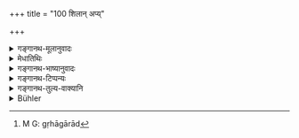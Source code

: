 +++
title = "100 शिलान् अप्य्"

+++

<details><summary>गङ्गानथ-मूलानुवादः</summary>

A Brāhmaṇa staying unhonoured (in one’s house) takes away all his merit, even though he be one who subsists by gathering harvest-droppings, or offers oblations into the five fires.—(100)
</details>

<details><summary>मेधातिथिः</summary>

अत्यन्तदरिद्रस्याप्य् अतिथिपूजाव्यतिक्रमो न युक्तः । **शिलान्** केदारलवनशेषान् । **उञ्छत** उच्चिन्वतः । एतच् च वृत्तिसंकोचोपलक्षणार्थम् । **पञ्चाग्नीन् अपि जुह्वतः** । अनेन शास्त्रानुष्ठानसंपन्नो ऽत्यन्तदरिद्रश् च यद्य् अतिथिम् आगतं न पूजयत्य् अन्नदानादिना, तदा तदनुष्ठानं स वृत्तिसंयमो निष्फलताम् एति । ततश् च **सर्वं सुकृतं** पुण्यम् **आदत्ते** अतिथिर् गृह्णाति निष्फलीकुरुते । **अनर्चितो वसन्** । तस्माद् अर्चयेद् इति विध्यर्थः । **वसन्न्** इति लिङ्गात् सायम् आगते विधिर् अयम् । **पञ्चाग्नयस्** त्रेता गृह्यः सभ्यश् च । 

- <u>अथ</u> को ऽयं सभ्यो नामाग्निः । 

- <u>एवं</u> ह स्माहुः । ग्रामान्तरे प्रोषितस्य यत्र लौकिकपाकः क्रियते महासाधनस्य बहुवेश्मसु यो गृह्यागाराद्[^१८१] एव शीतापनोदार्थं विह्रियते स सभ्यः । 


[^१८१]:
     M G: gṛhāgārād

- <u>होमस्</u> तर्हि तत्र कः । 

- <u>यावता</u> "तस्मिन् गृह्याणि" (ग्ध् ५.८) इति नियमः । अस्माद् एव वचनात् वैश्वदेवहोमः प्रोषितस्य लौकिके ऽप्य् अस्तीति मन्यन्ते । व्रीहियवैः शुष्कधान्यैर् यत्र लेलिहानं सुसमिद्धं पश्येत् तत्राभिजुहुयाद् इति स्मृतिवचनम् उदाहरन्ति । 

- इह भवन्तस् त्व् आहुः । उपनिषत्सु पञ्चाग्निविद्योक्ता । तत्र तेषां कल्पिताग्निरूपाणि । तद्रूपेण यद् उपासनं यच् च वेदनं स होम इति कल्प्यते । सा हि सर्वश्रौतेभ्यः कर्मभ्यो ऽतिशयफलेष्यते । एवं हि तत्राम्नायते "स्तेनो हिरण्यस्य सुरां पिबंश् च गुरोस् तल्पम् आवसन् ब्रह्महा च ते पतन्ति चत्वारः संसर्गी च" (छु ५.१०.९) । पञ्चानाम् अपि यत् फलं तद् अतिथाव् आराधिते ऽविमुखीकृते नश्यतीति प्रशंसातिशयेनावश्यकर्तव्यतां दर्शयति । 

- यद्य् अपि प्रातराशे ऽप्य् अतिथिभोजननियमः, सायं तु तद्व्यतिक्रमे प्रायश्चित्ताधिक्यम् । **यथाशक्तीति** पूर्वश्लोके ऽन्नविषयं ये मन्यन्ते, त एवम् आहुर् यथाशक्त्य् अतिथयः पूजयितव्याः, एको द्वौ बहव इति ॥ ३.९० ॥
</details>

<details><summary>गङ्गानथ-भाष्यानुवादः</summary>

Even for one who is extremely poor it is not right to omit the honouring of the guest.

‘*Harvest-droppings*’— Ears of corn dropped in the fields after harvesting.

‘*Gathering*’—Collecting.

This is meant to indicate difficulty of livelihood in general.

‘*Offers oblations into the five fires*.’

What is meant by this is that, even if the householder is one who obeys all the injunctions of the scriptures, and he is also poor, and (therefore) does not honour, with food &c., the guest that happens to arrive,—then the said strict observance of the laws of livelihood becomes fruitless. Hence (it is said) that the guest ‘*takes away all his merit*’—*i.e*., nullities it;—if he ‘*stays unhonoured*.’ Hence one should honour the guest—this is the meaning of the injunction.

The term ‘*slays*’ indicates that the injunction pertains to one who arrives in the evening.

The ‘*five fires*’ are—The ‘Tretā’ (Three Sacrificial Fires), (4) the ‘*Gṛhya*’ (Domestic Fire) and (5) the ‘*Sabhya*’ (Social Fire).

“What is the fire called ‘*sabhya*,’ Social’?”

They offer the following explanation:—When one goes to another village, and cooks his food in the ordinary fire;—or, in the house of a rich man fire is lighted in several rooms for the alleviation of cold,—this is what is called the ‘*sabhya*,’ ‘social’, ‘fire’.

“In that case, what is the *oblation* that would be offered in such a fire? Since the rule is that⁽the *gṛhya* oblations are to be offered in that fire (which is set up after marriage or after succession)’ \[
*Gautama* 5.7 & 8\]”.

On the strength of the present verse itself they say that, when the man is away from home, he may offer the Vaiśvadeva oblations in the ordinary fire also; and they quote the Smṛti-text—‘wherever one happens to see a well-lighted flaming fire, he should offer into it oblations of dry paddy, or of *vrīhi* and *yava*.’

Our revered teachers, however, offer the following explanation:—It is in the Upaniṣads that the⁽science of the Five Fires’ has been described; these five forms of fire have been assumed; and what is called ‘oblation’ here is the act of recognising the fire and worshipping it in those forms. This worshipping has been recognised as leading to results superior to those accomplished by means of all the *Śrauta* rites. In connection with this, it has been declared that—‘the theft of gold, the drinking of wine, having intercourse with the teacher’s wife and one who kills the Brāhmaṇa,—all these four are fallen, as also one who has relations with these \[ and even these sins are purified by the knowledge of the science of Five Fires\].’

The result of all these five becomes lost if the guest is not honoured and is sent away; this exaggerated praise is meant to convey the idea that the said honouring of the guest is absolutely necessary.

In connection with the morning breakfast also there is the rule that the guest should be fed; but the omission of it in the evening entails the penalty of a higher expiatory site.

Some people do not take the phrase ‘to the best of his ability’ in the preceding verse as applying to the ‘food; and they assert the meaning to be that ‘guests should be honoured to the best of one’s ability—*i.e*., one or two or many (as many as one can).’—(100)
</details>

<details><summary>गङ्गानथ-टिप्पन्यः</summary>

This verse is quoted in *Parāśaramādhava* (Ācāra, p. 355) in support of the view that—‘if a guest comes to one’s house with a view to getting food, and goes away without getting any, then all the rites that the master of the house performs, in honour of the Gods and the Pitṛs, become futile.’

The verse is quoted in *Vīramitrodaya* (Āhnika, p. 441), which adds the following explanations:—‘*Śilāt*’ (which is the reading it adopts)—‘from the remnant of the gleanings dropped in the fields.’—‘*uñchataḥ*’—‘pickings’;—what is meant is that even a poor man should entertain his guest.
</details>

<details><summary>गङ्गानथ-तुल्य-वाक्यानि</summary>

*Viṣṇu* (67.33).—‘If a guest goes away disappointed from the home of any
person, he leaves behind him all his sins and takes away all the merit of that householder.’

*Parāśara* (1.45.46).—‘If a guest goes away from one’s house
disappointed, his Pitṛs do not partake of anything in that house for fifteen years. If one disappoints a guest, one’s libations are futile, even though made with a thousand loads of fuel and a hundred jars of butter.’

*Mahābhārata-Āśvamedhika* (Parsāharamādhava, p. 355).—‘One may study,
day after day, the Vedas and the subsidiaries, if he honours not his guest, all study becomes futile. He who honours not the guest arrived after the Viśvadeva offering, immediately becomes a Caṇḍāla. If a man turns out a guest from his house, arrived at the right time and place, he becomes an outcast at that very moment.’
</details>

<details><summary>Bühler</summary>

100	A Brahmana who stays unhonoured (in the house), takes away (with him) all the spiritual merit even of a man who subsists by gleaning ears of corn, or offers oblations in five fires.
</details>
